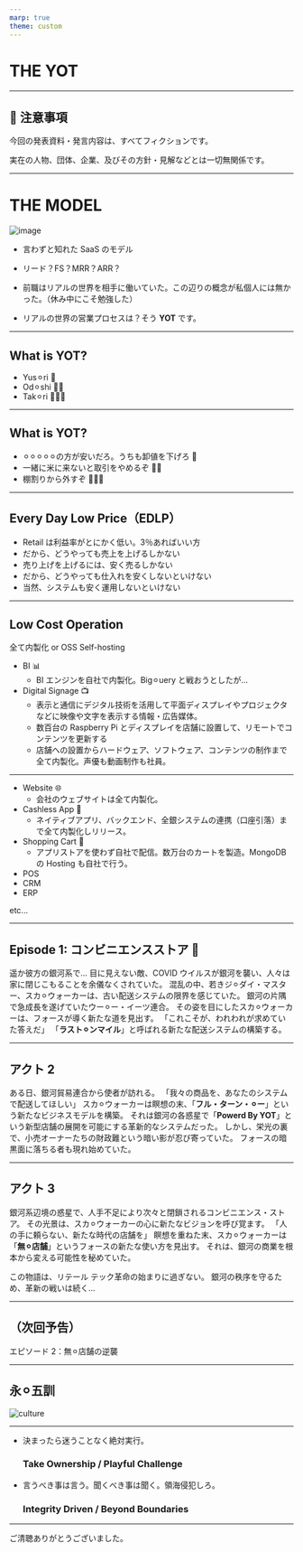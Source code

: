 ```yaml
---
marp: true
theme: custom
---
```


# THE YOT

---

## 🚨 注意事項

今回の発表資料・発言内容は、すべてフィクションです。

実在の人物、団体、企業、及びその方針・見解などとは一切無関係です。

---

# THE MODEL

![image](https://www.shoeisha.co.jp/static/book/campaign/the-model/images/title.jpg)

- 言わずと知れた SaaS のモデル

- リード？FS？MRR？ARR？

- 前職はリアルの世界を相手に働いていた。この辺りの概念が私個人には無かった。（休み中にこそ勉強した）
- リアルの世界の営業プロセスは？そう **YOT** です。

---

## What is YOT?

- Yus⚪︎ri 👿
- Od⚪︎shi 👿👿
- Tak⚪︎ri 👿👿👿

---

## What is YOT?

- ⚪︎⚪︎⚪︎⚪︎⚪︎の方が安いだろ。うちも卸値を下げろ 👿
- 一緒に米に来ないと取引をやめるぞ 👿👿
- 棚割りから外すぞ 👿👿👿

---

## Every Day Low Price（EDLP）

- Retail は利益率がとにかく低い。3％あればいい方
- だから、どうやっても売上を上げるしかない
- 売り上げを上げるには、安く売るしかない
- だから、どうやっても仕入れを安くしないといけない
- 当然、システムも安く運用しないといけない

---

## Low Cost Operation

全て内製化 or OSS Self-hosting

- BI 📊
    - BI エンジンを自社で内製化。Big⚪︎uery と戦おうとしたが...
- Digital Signage 📺
    - 表示と通信にデジタル技術を活用して平面ディスプレイやプロジェクタなどに映像や文字を表示する情報・広告媒体。
    - 数百台の Raspberry Pi とディスプレイを店舗に設置して、リモートでコンテンツを更新する
    - 店舗への設置からハードウェア、ソフトウェア、コンテンツの制作まで全て内製化。声優も動画制作も社員。

---

- Website 🌐
    - 会社のウェブサイトは全て内製化。
- Cashless App 📱
    - ネイティブアプリ、バックエンド、全銀システムの連携（口座引落）まで全て内製化しリリース。
- Shopping Cart 🛒
    - アプリストアを使わず自社で配信。数万台のカートを製造。MongoDB の Hosting も自社で行う。
- POS
- CRM
- ERP

etc...

---

## Episode 1: コンビニエンスストア 🏪

遥か彼方の銀河系で...
目に見えない敵、COVID ウイルスが銀河を襲い、人々は家に閉じこもることを余儀なくされていた。
混乱の中、若きジ⚪︎ダイ・マスター、スカ⚪︎ウォーカーは、古い配送システムの限界を感じていた。
銀河の片隅で急成長を遂げていたウー⚪︎ー・イーツ連合。
その姿を目にしたスカ⚪︎ウォーカーは、フォースが導く新たな道を見出す。
「これこそが、われわれが求めていた答えだ」
「**ラスト⚪︎ンマイル**」と呼ばれる新たな配送システムの構築する。

---

## アクト 2

ある日、銀河貿易連合から使者が訪れる。
「我々の商品を、あなたのシステムで配送してほしい」
スカ⚪︎ウォーカーは瞑想の末、「**フル・ターン・⚪︎ー**」という新たなビジネスモデルを構築。
それは銀河の各惑星で「**Powerd By YOT**」という新型店舗の展開を可能にする革新的なシステムだった。
しかし、栄光の裏で、小売オーナーたちの財政難という暗い影が忍び寄っていた。
フォースの暗黒面に落ちる者も現れ始めていた。

---

## アクト 3

銀河系辺境の惑星で、人手不足により次々と閉鎖されるコンビニエンス・ストア。
その光景は、スカ⚪︎ウォーカーの心に新たなビジョンを呼び覚ます。
「人の手に頼らない、新たな時代の店舗を」
瞑想を重ねた末、スカ⚪︎ウォーカーは「**無⚪︎店舗**」というフォースの新たな使い方を見出す。
それは、銀河の商業を根本から変える可能性を秘めていた。

この物語は、リテール テック革命の始まりに過ぎない。
銀河の秩序を守るため、革新の戦いは続く...

---

## （次回予告）
エピソード 2：無⚪︎店舗の逆襲

---

## 永⚪︎五訓

![culture](https://stat.ameba.jp/user_images/20150331/21/md-editor-in-chief/4c/a5/j/o0480036013261928338.jpg?caw=800)

---

<!--
_backgroundColor: #f04600
-->

- 決まったら迷うことなく絶対実行。
    ### Take Ownership / Playful Challenge
- 言うべき事は言う。聞くべき事は聞く。領海侵犯しろ。
    ### Integrity Driven / Beyond Boundaries

---

ご清聴ありがとうございました。